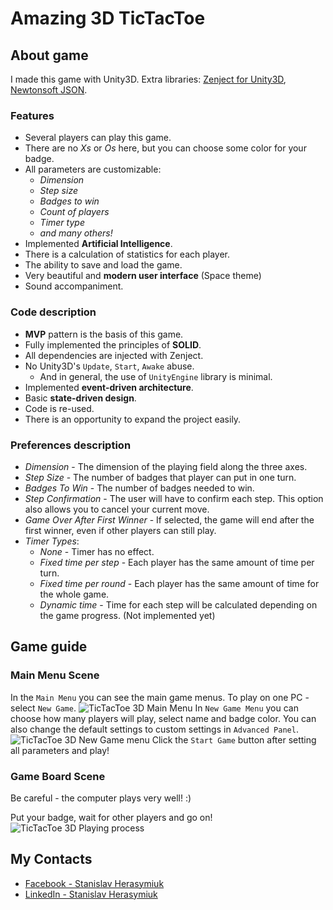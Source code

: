# Amazing 3D TicTacToe
## About game
I made this game with Unity3D. Extra libraries: [Zenject for Unity3D](https://github.com/modesttree/Zenject),
[Newtonsoft JSON](http://www.newtonsoft.com/json).
### Features
- Several players can play this game.
- There are no *Xs* or *Os* here, but you can choose some color for your badge.
- All parameters are customizable: 
  - *Dimension*
  - *Step size*
  - *Badges to win*
  - *Count of players*
  - *Timer type*
  - *and many others!*
- Implemented **Artificial Intelligence**.
- There is a calculation of statistics for each player.
- The ability to save and load the game.
- Very beautiful and **modern user interface** (Space theme)
- Sound accompaniment.

### Code description
- **MVP** pattern is the basis of this game.
- Fully implemented the principles of **SOLID**.
- All dependencies are injected with Zenject.
- No Unity3D's `Update`, `Start`, `Awake` abuse.
  - And in general, the use of `UnityEngine` library is minimal.
- Implemented **event-driven architecture**.
- Basic **state-driven design**.
- Сode is re-used.
- There is an opportunity to expand the project easily.

### Preferences description
- *Dimension* - The dimension of the playing field along the three axes.
- *Step Size* - The number of badges that player can put in one turn.
- *Badges To Win* - The number of badges needed to win.
- *Step Confirmation* - The user will have to confirm each step. This option also allows you to cancel your current move.
- *Game Over After First Winner* - If selected, the game will end after the first winner, even if other players can still play.
- *Timer Types*:
  - *None* - Timer has no effect.
  - *Fixed time per step* - Each player has the same amount of time per turn.
  - *Fixed time per round* - Each player has the same amount of time for the whole game.
  - *Dynamic time* - Time for each step will be calculated depending on the game progress. (Not implemented yet)

## Game guide
### Main Menu Scene
In the `Main Menu` you can see the main game menus. To play on one PC - select `New Game`.
![TicTacToe 3D Main Menu](https://c1.staticflickr.com/5/4218/35082438052_2b623fd9db_o.png)
In `New Game Menu` you can choose how many players will play, select name and badge color.
You can also change the default settings to custom settings in `Advanced Panel`.
![TicTacToe 3D New Game menu](https://c1.staticflickr.com/5/4202/35247841085_7935f62491_o.png)
Click the `Start Game` button after setting all parameters and play!

### Game Board Scene
Be careful - the computer plays very well! :)

Put your badge, wait for other players and go on!
![TicTacToe 3D Playing process](https://c1.staticflickr.com/5/4223/35082742452_e374a97941_o.png)

## My Contacts
- [Facebook - Stanislav Herasymiuk](https://www.facebook.com/stanislav.herasymiuk)
- [LinkedIn - Stanislav Herasymiuk](https://www.linkedin.com/in/gerasymiuk/)
